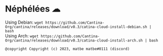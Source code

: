 # Néphélées ☁

Using Debian:
```wget https://github.com/Cantina-Org/cantina/releases/download/v0.3/catina-cloud-install-debian.sh | bash```<br>
Using Arch:
```wget https://github.com/Cantina-Org/cantina/releases/download/v0.3/catina-cloud-install-arch.sh | bash```




```
@copyright Copyright (c) 2023, matbe matbe#0111 (discord)
```
